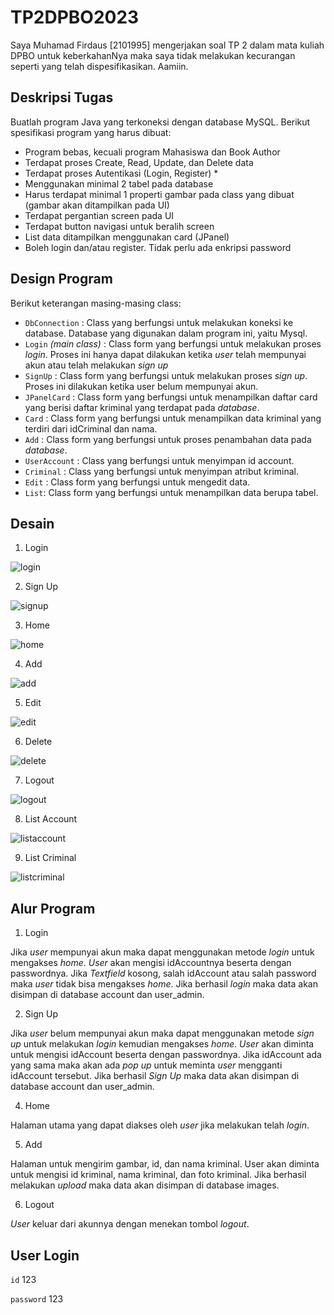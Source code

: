 # TP2DPBO2023
Saya Muhamad Firdaus [2101995] mengerjakan soal TP 2 dalam mata kuliah DPBO untuk keberkahanNya maka saya tidak melakukan kecurangan seperti yang telah dispesifikasikan. Aamiin.

## Deskripsi Tugas
Buatlah program Java yang terkoneksi dengan database MySQL. Berikut spesifikasi program yang harus dibuat:
- Program bebas, kecuali program Mahasiswa dan Book Author
- Terdapat proses Create, Read, Update, dan Delete data
- Terdapat proses Autentikasi (Login, Register) *
- Menggunakan minimal 2 tabel pada database
- Harus terdapat minimal 1 properti gambar pada class yang dibuat (gambar akan ditampilkan pada UI)
- Terdapat pergantian screen pada UI
- Terdapat button navigasi untuk beralih screen
- List data ditampilkan menggunakan card (JPanel)
- Boleh login dan/atau register. Tidak perlu ada enkripsi password

## Design Program
Berikut keterangan masing-masing class:
- `DbConnection` : Class yang berfungsi untuk melakukan koneksi ke database. Database yang digunakan dalam program ini, yaitu Mysql.
- `Login` _(main class)_ : Class form yang berfungsi untuk melakukan proses _login_. Proses ini hanya dapat dilakukan ketika _user_ telah mempunyai akun atau telah melakukan _sign up_
- `SignUp` : Class form yang berfungsi untuk melakukan proses _sign up_. Proses ini dilakukan ketika user belum mempunyai akun.
- `JPanelCard` : Class form yang berfungsi untuk menampilkan daftar card yang berisi daftar kriminal yang terdapat pada _database_.
- `Card` : Class form yang berfungsi untuk menampilkan data kriminal yang terdiri dari idCriminal dan nama.
- `Add` : Class form yang berfungsi untuk proses penambahan data pada _database_.
- `UserAccount` : Class yang berfungsi untuk menyimpan id account.
- `Criminal` : Class yang berfungsi untuk menyimpan atribut kriminal.
- `Edit` : Class form yang berfungsi untuk mengedit data.
- `List`: Class form yang berfungsi untuk menampilkan data berupa tabel.

## Desain
1. Login

![login](https://github.com/dauspairet/TP2DPBO2023/raw/main/Screenshot/login.jpg)

2. Sign Up

![signup](https://github.com/dauspairet/TP2DPBO2023/raw/main/Screenshot/sign%20up.jpg)

3. Home

![home](https://github.com/dauspairet/TP2DPBO2023/raw/main/Screenshot/home.jpg)

4. Add

![add](https://github.com/dauspairet/TP2DPBO2023/raw/main/Screenshot/upload.jpg)

5. Edit

![edit](https://github.com/dauspairet/TP2DPBO2023/raw/main/Screenshot/Edit.jpg)

6. Delete

![delete](https://github.com/dauspairet/TP2DPBO2023/raw/main/Screenshot/delete.jpg)

7. Logout

![logout](https://github.com/dauspairet/TP2DPBO2023/raw/main/Screenshot/logout.jpg)

8. List Account

![listaccount](https://github.com/dauspairet/TP2DPBO2023/raw/main/Screenshot/list%20account.jpg)

9. List Criminal

![listcriminal](https://github.com/dauspairet/TP2DPBO2023/raw/main/Screenshot/list%20criminal.jpg)

## Alur Program
1. Login

Jika _user_ mempunyai akun maka dapat menggunakan metode _login_ untuk mengakses _home_. _User_ akan mengisi idAccountnya beserta dengan passwordnya. Jika _Textfield_ kosong, salah idAccount atau salah password maka _user_ tidak bisa mengakses _home_. Jika berhasil _login_ maka data akan disimpan di database account dan user_admin.

2. Sign Up

Jika _user_ belum mempunyai akun maka dapat menggunakan metode _sign up_ untuk melakukan _login_ kemudian mengakses _home_. _User_ akan diminta untuk mengisi idAccount beserta dengan passwordnya. Jika idAccount ada yang sama maka akan ada _pop up_ untuk meminta _user_ mengganti idAccount tersebut. Jika berhasil _Sign Up_ maka data akan disimpan di database account dan user_admin.

4. Home

Halaman utama yang dapat diakses oleh _user_ jika melakukan telah _login_.

5. Add

Halaman untuk mengirim gambar, id, dan nama kriminal. User akan diminta untuk mengisi id kriminal, nama kriminal, dan foto kriminal. Jika berhasil melakukan _upload_ maka data akan disimpan di database images.

6. Logout

_User_ keluar dari akunnya dengan menekan tombol _logout_.

## User Login
`id`        123

`password`  123
